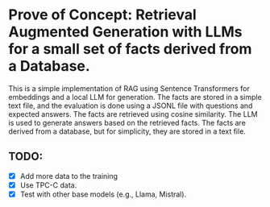 # Prove of Concept: Retrieval Augmented Generation with LLMs for a small set of facts derived from a Database.

This is a simple implementation of RAG using Sentence Transformers for embeddings and a local LLM for generation. The facts are stored in a simple text file, and the evaluation is done using a JSONL file with questions and expected answers. The facts are retrieved using cosine similarity. The LLM is used to generate answers based on the retrieved facts. The facts are derived from a database, but for simplicity, they are stored in a text file.


## TODO:

- [x] Add more data to the training
- [x] Use TPC-C data.
- [x] Test with other base models (e.g., Llama, Mistral).